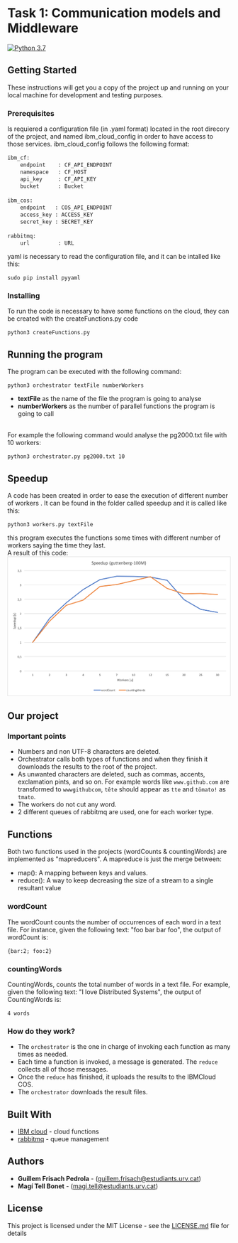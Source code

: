
# Task 1: Communication models and Middleware
[![Python 3.7](https://img.shields.io/badge/python-3.7-blue.svg)](https://www.python.org/downloads/release/python-370/)

## Getting Started
These instructions will get you a copy of the project up and running on your local machine for development and testing purposes.

### Prerequisites

Is requiered a configuration file (in .yaml format) located in the root direcory of the project, and named ibm_cloud_config in order to have access to those services.
ibm_cloud_config follows the following format:

```
ibm_cf:
    endpoint    : CF_API_ENDPOINT
    namespace   : CF_HOST
    api_key     : CF_API_KEY
    bucket      : Bucket

ibm_cos:
    endpoint   : COS_API_ENDPOINT
    access_key : ACCESS_KEY
    secret_key : SECRET_KEY

rabbitmq:
    url         : URL
```

yaml is necessary to read the configuration file, and it can be intalled like this:

```
sudo pip install pyyaml
```


### Installing

To run the code is necessary to have some functions on the cloud, they can be created with the  createFunctions.py code

```
python3 createFunctions.py
```
## Running the program

The program can be executed with the following command:

```
python3 orchestrator textFile numberWorkers
```
* **textFile** as the name of the file the program is going to analyse
* **numberWorkers** as the number of parallel functions the program is going to call<br><br>
<p align="left">
For example the following command would analyse the pg2000.txt file with 10 workers:
<p>
    
```
python3 orchestrator.py pg2000.txt 10
```

## Speedup

A code has been created in order to ease the execution of different number of workers . It can be found in the folder called speedup and it is called like this:
```
python3 workers.py textFile
```
this program executes the functions some times with different number of workers saying the time they last.\
A result of this code:
![](Images/speedup.png)

## Our project

### Important points
* Numbers and non UTF-8 characters are deleted. 
* Orchestrator calls both types of functions and when they finish it downloads the results to
the root of the project.
* As unwanted characters are deleted, such as commas, accents, exclamation pints, and so on. For example words like ```www.github.com``` are transformed to ```wwwgithubcom```, ```tête``` should appear as ```tte``` and ```tömato!``` as ```tmato```.
* The workers do not cut any word.
* 2 different queues of rabbitmq are used, one for each worker type.

## Functions

Both two functions used in the projects (wordCounts & countingWords) are implemented as "mapreducers". A mapreduce is just the merge between:
* map(): A mapping between keys and values.
* reduce(): A way to keep decreasing the size of a stream to a single resultant value

### wordCount

The wordCount counts the number of occurrences of each word in a text file. For instance, given the following text: "foo bar bar foo", the output of wordCount is: 
```
{bar:2; foo:2}
```

### countingWords

CountingWords, counts the total number of words in a text file. For example, given the following text: "I love Distributed Systems", the output of CountingWords is:
```
4 words
```

### How do they work?

* The ```orchestrator``` is the one in charge of invoking each function as many times as needed.
* Each time a function is invoked, a message is generated. The ```reduce``` collects all of those messages.
* Once the ```reduce``` has finished, it uploads the results to the IBMCloud COS.
* The ```orchestrator``` downloads the result files.

## Built With

* [IBM cloud](https://www.ibm.com/uk-en/cloud) - cloud functions
* [rabbitmq](https://www.rabbitmq.com) - queue management

## Authors

* **Guillem Frisach Pedrola** - (guillem.frisach@estudiants.urv.cat)
* **Magí Tell Bonet** - (magi.tell@estudiants.urv.cat)

## License

This project is licensed under the MIT License - see the [LICENSE.md](LICENSE.md) file for details
